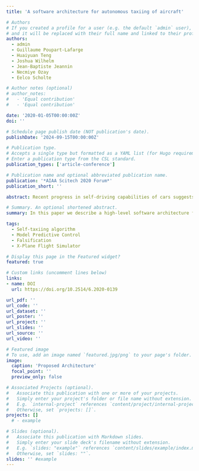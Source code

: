 ```yaml
---
title: 'A software architecture for autonomous taxiing of aircraft'

# Authors
# If you created a profile for a user (e.g. the default `admin` user), write the username (folder name) here
# and it will be replaced with their full name and linked to their profile.
authors:
  - admin
  - Guillaume Poupart-Lafarge
  - Huaiyuan Teng
  - Joshua Wilhelm
  - Jean-Baptiste Jeannin
  - Necmiye Ozay
  - Eelco Scholte

# Author notes (optional)
# author_notes:
#   - 'Equal contribution'
#   - 'Equal contribution'

date: '2020-01-05T00:00:00Z'
doi: ''

# Schedule page publish date (NOT publication's date).
publishDate: '2024-09-15T00:00:00Z'

# Publication type.
# Accepts a single type but formatted as a YAML list (for Hugo requirements).
# Enter a publication type from the CSL standard.
publication_types: ['article-conference']

# Publication name and optional abbreviated publication name.
publication: '*AIAA Scitech 2020 Forum*'
publication_short: ''

abstract: Recent progress in self-driving capabilities of cars suggests that one could also automate aircraft taxi operations, a seemingly easier problem. In this paper we describe a high-level software architecture for self-taxiing, and we identify its specific challenges. The architecture is selected to ease the mapping of specifications to the different implemented functionalities, allowing for modular verification. We then focus on two of the modules in this architecture. We describe how to obtain a low-level list of taxiways from high-level Air Traffic Control instructions, and how to design GPS-based controllers for lateral and longitudinal control of the aircraft. This architecture is implemented in simulation based on the X-Plane flight simulator, for which different controllers for one of the low-level functionalities is evaluated using falsification tools S-TaLiRo and Breach.

# Summary. An optional shortened abstract.
summary: In this paper we describe a high-level software architecture for self-taxiing, and we identify its specific challenges.

tags:
  - Self-taxiing algorithm
  - Model Predictive Control
  - Falsification
  - X-Plane Flight Simulator

# Display this page in the Featured widget?
featured: true

# Custom links (uncomment lines below)
links:
- name: DOI
  url: https://doi.org/10.2514/6.2020-0139

url_pdf: ''
url_code: ''
url_dataset: ''
url_poster: ''
url_project: ''
url_slides: ''
url_source: ''
url_video: ''

# Featured image
# To use, add an image named `featured.jpg/png` to your page's folder.
image:
  caption: 'Proposed Architecture'
  focal_point: ''
  preview_only: false

# Associated Projects (optional).
#   Associate this publication with one or more of your projects.
#   Simply enter your project's folder or file name without extension.
#   E.g. `internal-project` references `content/project/internal-project/index.md`.
#   Otherwise, set `projects: []`.
projects: []
  # - example

# Slides (optional).
#   Associate this publication with Markdown slides.
#   Simply enter your slide deck's filename without extension.
#   E.g. `slides: "example"` references `content/slides/example/index.md`.
#   Otherwise, set `slides: ""`.
slides: '' #example
---
```


<!-- {{% callout note %}}
Click the _Cite_ button above to demo the feature to enable visitors to import publication metadata into their reference management software.
{{% /callout %}}

{{% callout note %}}
Create your slides in Markdown - click the _Slides_ button to check out the example.
{{% /callout %}} -->

<!-- Add the publication's **full text** or **supplementary notes** here. You can use rich formatting such as including [code, math, and images](https://docs.hugoblox.com/content/writing-markdown-latex/). -->
